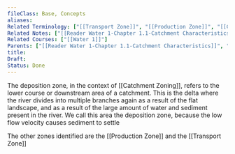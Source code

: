 ```yaml
---
fileClass: Base, Concepts
aliases: 
Related Terminology: ["[[Transport Zone]]", "[[Production Zone]]", "[[Catchment Zoning]]"]
Related Notes: ["[[Reader Water 1-Chapter 1.1-Catchment Characteristics]]"]
Related Courses: ["[[Water 1]]"]
Parents: ["[[Reader Water 1-Chapter 1.1-Catchment Characteristics]]", "[[Catchment Zoning]]"]
title: 
Draft: 
Status: Done
---
```

The deposition zone, in the context of [[Catchment Zoning]], refers to the lower course or downstream area of a catchment. This is the delta where the river divides into multiple branches again as a result of the flat landscape, and as a result of the large amount of water and sediment present in the river. We call this area the deposition zone, because the low flow velocity causes sediment to settle

The other zones identified are the [[Production Zone]] and the [[Transport Zone]]
